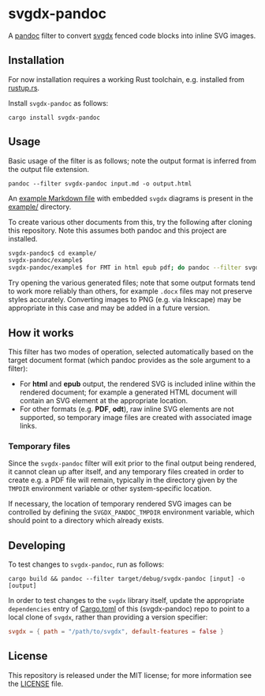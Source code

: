 # svgdx-pandoc

A [pandoc][] filter to convert [svgdx][] fenced code blocks into inline SVG images.

[pandoc]: https://pandoc.org
[svgdx]: https://github.com/codedstructure/svgdx

## Installation

For now installation requires a working Rust toolchain, e.g. installed from [rustup.rs](https://rustup.rs).

Install `svgdx-pandoc` as follows:

```
cargo install svgdx-pandoc
```

## Usage

Basic usage of the filter is as follows; note the output format is inferred from the output file extension.

```
pandoc --filter svgdx-pandoc input.md -o output.html
```

An [example Markdown file](example/example.md) with embedded `svgdx` diagrams is present in the [example/](/example/) directory.

To create various other documents from this, try the following after cloning this repository. Note this assumes both pandoc and this project are installed.

```bash
svgdx-pandoc$ cd example/
svgdx-pandoc/example$
svgdx-pandoc/example$ for FMT in html epub pdf; do pandoc --filter svgdx-pandoc example.md -o example.${FMT} ; done
```

Try opening the various generated files; note that some output formats tend to work more reliably than others,
for example `.docx` files may not preserve styles accurately. Converting images to PNG (e.g. via Inkscape)
may be appropriate in this case and may be added in a future version.

## How it works

This filter has two modes of operation, selected automatically based on the target document format
(which pandoc provides as the sole argument to a filter):

* For **html** and **epub** output, the rendered SVG is included inline within the rendered document;
  for example a generated HTML document will contain an SVG element at the appropriate location.
* For other formats (e.g. **PDF**, **odt**), raw inline SVG elements are not supported, so temporary
  image files are created with associated image links.

### Temporary files

Since the `svgdx-pandoc` filter will exit prior to the final output being rendered,
it cannot clean up after itself, and any temporary files created in order to create
e.g. a PDF file will remain, typically in the directory given by the `TMPDIR` environment
variable or other system-specific location.

If necessary, the location of temporary rendered SVG images can be controlled by defining
the `SVGDX_PANDOC_TMPDIR` environment variable, which should point to a directory which
already exists.

## Developing

To test changes to `svgdx-pandoc`, run as follows:

```
cargo build && pandoc --filter target/debug/svgdx-pandoc [input] -o [output]
```

In order to test changes to the `svgdx` library itself, update the appropriate `dependencies`
entry of [Cargo.toml](Cargo.toml) of this (svgdx-pandoc) repo to point to a local clone of `svgdx`,
rather than providing a version specifier:

```toml
svgdx = { path = "/path/to/svgdx", default-features = false }
```

## License

This repository is released under the MIT license; for more information see the [LICENSE](LICENSE) file.
